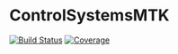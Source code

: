 # ControlSystemsMTK

[![Build Status](https://github.com/baggepinnen/ControlSystemsMTK.jl/workflows/CI/badge.svg)](https://github.com/baggepinnen/ControlSystemsMTK.jl/actions)
[![Coverage](https://codecov.io/gh/baggepinnen/ControlSystemsMTK.jl/branch/master/graph/badge.svg)](https://codecov.io/gh/baggepinnen/ControlSystemsMTK.jl)
